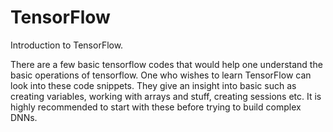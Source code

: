 # TensorFlow
Introduction to TensorFlow.

There are a few basic tensorflow codes that would help one understand the basic operations of tensorflow. One who wishes to learn TensorFlow can look into these code snippets. They give an insight into basic such as creating variables, working with arrays and stuff, creating sessions etc. It is highly recommended to start with these before trying to build complex DNNs. 
